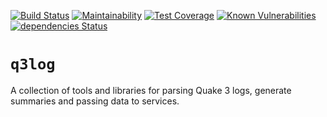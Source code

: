 [![Build Status](https://travis-ci.org/ra3se/q3log.svg?branch=master)](https://travis-ci.org/ra3se/q3log)
[![Maintainability](https://api.codeclimate.com/v1/badges/47827704feecce681ba2/maintainability)](https://codeclimate.com/repos/5ecb6b5ef97dc2018c002ffd/maintainability)
[![Test Coverage](https://api.codeclimate.com/v1/badges/47827704feecce681ba2/test_coverage)](https://codeclimate.com/repos/5ecb6b5ef97dc2018c002ffd/test_coverage)
[![Known Vulnerabilities](https://snyk.io/test/github/ra3se/q3log/badge.svg)](https://snyk.io/test/github/ra3se/q3log)
[![dependencies Status](https://david-dm.org/ra3se/q3log/status.svg)](https://david-dm.org/ra3se/q3log)

# `q3log`

A collection of tools and libraries for parsing Quake 3 logs, generate summaries and passing data to services.

